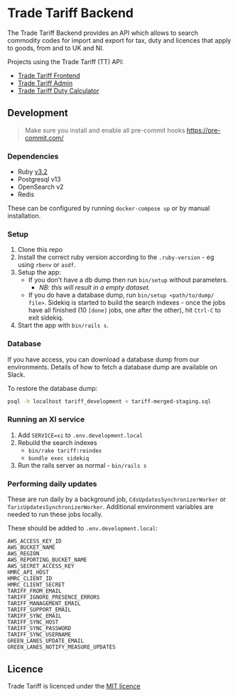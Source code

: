 # Trade Tariff Backend

The Trade Tariff Backend provides an API which allows to search commodity codes
for import and export for tax, duty and licences that apply to goods, from and
to UK and NI.

Projects using the Trade Tariff (TT) API:

- [Trade Tariff Frontend](https://github.com/trade-tariff/trade-tariff-frontend)
- [Trade Tariff Admin](https://github.com/trade-tariff/trade-tariff-admin)
- [Trade Tariff Duty Calculator](https://github.com/trade-tariff/trade-tariff-duty-calculator)

## Development

> Make sure you install and enable all pre-commit hooks https://pre-commit.com/

### Dependencies

- Ruby [v3.2](https://github.com/trade-tariff/trade-tariff-frontend/blob/main/.ruby-version#L1)
- Postgresql v13
- OpenSearch v2
- Redis

These can be configured by running `docker-compose up` or by manual installation.

### Setup

1. Clone this repo
2. Install the correct ruby version according to the `.ruby-version` - eg using
  `rbenv` or `asdf`.
3. Setup the app:
    - If you don't have a db dump then run `bin/setup` without parameters.
      - _NB: this will result in a empty dataset._
    - If you do have a database dump, run `bin/setup <path/to/dump/ file>`.
      Sidekiq is started to build the search indexes - once the jobs have all
      finished (10 `[done]` jobs, one after the other), hit `Ctrl-C` to exit
      sidekiq.
4. Start the app with `bin/rails s`.

### Database

If you have access, you can download a database dump from our environments.
Details of how to fetch a database dump are available on Slack.

To restore the database dump:

```sh
psql -h localhost tariff_development < tariff-merged-staging.sql
```

### Running an XI service

1. Add `SERVICE=xi` to `.env.development.local`
2. Rebuild the search indexes
   - `bin/rake tariff:reindex`
   - `bundle exec sidekiq`
3. Run the rails server as normal - `bin/rails s`

### Performing daily updates

These are run daily by a background job, `CdsUpdatesSynchronizerWorker` or
`TaricUpdatesSynchronizerWorker`. Additional environment variables are needed to
run these jobs locally.

These should be added to `.env.development.local`:

```text
AWS_ACCESS_KEY_ID
AWS_BUCKET_NAME
AWS_REGION
AWS_REPORTING_BUCKET_NAME
AWS_SECRET_ACCESS_KEY
HMRC_API_HOST
HMRC_CLIENT_ID
HMRC_CLIENT_SECRET
TARIFF_FROM_EMAIL
TARIFF_IGNORE_PRESENCE_ERRORS
TARIFF_MANAGEMENT_EMAIL
TARIFF_SUPPORT_EMAIL
TARIFF_SYNC_EMAIL
TARIFF_SYNC_HOST
TARIFF_SYNC_PASSWORD
TARIFF_SYNC_USERNAME
GREEN_LANES_UPDATE_EMAIL
GREEN_LANES_NOTIFY_MEASURE_UPDATES
```

## Licence

Trade Tariff is licenced under the [MIT licence](https://github.com/trade-tariff/trade-tariff-backend/blob/main/LICENCE.txt)
